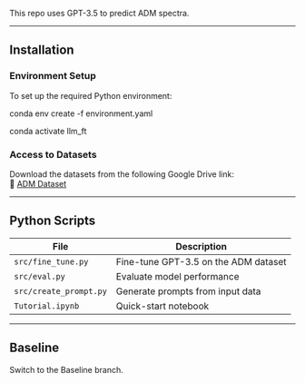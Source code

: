 
This repo uses GPT-3.5 to predict ADM spectra.

---

## Installation

### Environment Setup
To set up the required Python environment:

conda env create -f environment.yaml

conda activate llm_ft


### Access to Datasets

Download the datasets from the following Google Drive link:  
🔗 [ADM Dataset](https://drive.google.com/drive/folders/1L53bAP2vT3V_DyiwCOjSDX-SaRhrjLlk?usp=drive_link)

---

## Python Scripts

| File              | Description                              |
|-------------------|------------------------------------------|
| `src/fine_tune.py`     | Fine-tune GPT-3.5 on the ADM dataset      |
| `src/eval.py`          | Evaluate model performance                |
| `src/create_prompt.py` | Generate prompts from input data          |
| `Tutorial.ipynb`   | Quick-start notebook                          |


---

## Baseline

Switch to the Baseline branch.
